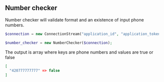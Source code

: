 ## Number checker

Number checker will validate format and an existence of input phone numbers.

```php
$connection = new ConnectionStream("application_id", "application_token");

$number_checker = new NumberChecker($connection);
```

The output is array where keys are phone numbers and values are true or false

``` json
[
  "420777777777" => false
]
```
